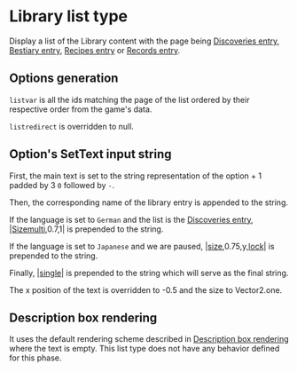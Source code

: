 # Library list type

Display a list of the Library content with the page being [Discoveries entry](../../Enums%20and%20IDs/librarystuff/Discoveries%20entry.md), [Bestiary entry](../../Enums%20and%20IDs/librarystuff/Bestiary%20entry.md), [Recipes entry](../../Enums%20and%20IDs/librarystuff/Recipes%20entry.md) or [Records entry](../../Enums%20and%20IDs/librarystuff/Records%20entry.md).

## Options generation

`listvar` is all the ids matching the page of the list ordered by their respective order from the game's data.

`listredirect` is overridden to null.

## Option's SetText input string

First, the main text is set to the string representation of the option + 1 padded by 3 `0` followed by `-`.

Then, the corresponding name of the library entry is appended to the string.

If the language is set to `German` and the list is the [Discoveries entry](../../Enums%20and%20IDs/librarystuff/Discoveries%20entry.md), |[Sizemulti](../../SetText/Commands/Individual%20commands/Sizemulti.md),0.7,1| is prepended to the string.

If the language is set to `Japanese` and we are paused, |[size](../../SetText/Commands/Individual%20commands/size.md),0.75,y,[lock](../../SetText/Commands/Individual%20commands/Lock.md)\| is prepended to the string.

Finally, |[single](../../SetText/Commands/Individual%20commands/Single.md)\| is prepended to the string which will serve as the final string.

The x position of the text is overridden to -0.5 and the size to Vector2.one.

## Description box rendering

It uses the default rendering scheme described in [Description box rendering](../ShowItemList%20Life%20Cycle/Description%20box%20rendering.md) where the text is empty. This list type does not have any behavior defined for this phase.
